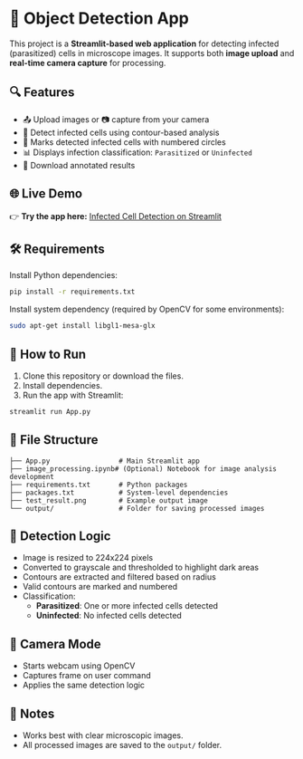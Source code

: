 
# 🦠 Object Detection App

This project is a **Streamlit-based web application** for detecting infected (parasitized) cells in microscope images. It supports both **image upload** and **real-time camera capture** for processing.


## 🔍 Features

- 📤 Upload images or 📷 capture from your camera
- 🧠 Detect infected cells using contour-based analysis
- 🔵 Marks detected infected cells with numbered circles
- 📊 Displays infection classification: `Parasitized` or `Uninfected`
- 💾 Download annotated results


## 🌐 Live Demo

👉 **Try the app here:** [Infected Cell Detection on Streamlit](https://detection-of-plasmudium-vivax-cell-on-the-blood-cell-arocvi7kp.streamlit.app/)


## 🛠 Requirements

Install Python dependencies:

```bash
pip install -r requirements.txt
```

Install system dependency (required by OpenCV for some environments):

```bash
sudo apt-get install libgl1-mesa-glx
```

## 🚀 How to Run

1. Clone this repository or download the files.
2. Install dependencies.
3. Run the app with Streamlit:

```bash
streamlit run App.py
```

## 📁 File Structure

```
├── App.py                 # Main Streamlit app
├── image_processing.ipynb# (Optional) Notebook for image analysis development
├── requirements.txt       # Python packages
├── packages.txt           # System-level dependencies
├── test_result.png        # Example output image
└── output/                # Folder for saving processed images
```

## 🧪 Detection Logic

- Image is resized to 224x224 pixels
- Converted to grayscale and thresholded to highlight dark areas
- Contours are extracted and filtered based on radius
- Valid contours are marked and numbered
- Classification:
  - **Parasitized**: One or more infected cells detected
  - **Uninfected**: No infected cells detected

## 📸 Camera Mode

- Starts webcam using OpenCV
- Captures frame on user command
- Applies the same detection logic

## 📌 Notes

- Works best with clear microscopic images.
- All processed images are saved to the `output/` folder.
